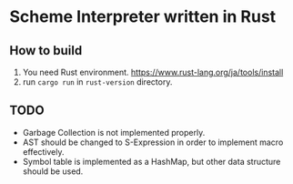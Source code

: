 # Scheme Interpreter written in Rust
## How to build
1. You need Rust environment. https://www.rust-lang.org/ja/tools/install
2. run `cargo run` in `rust-version` directory.

## TODO
* Garbage Collection is not implemented properly.
* AST should be changed to S-Expression in order to implement macro effectively.
* Symbol table is implemented as a HashMap, but other data structure should be used.
